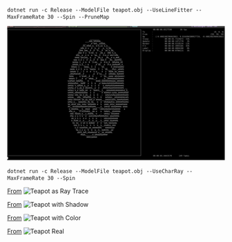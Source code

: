 ```
dotnet run -c Release --ModelFile teapot.obj --UseLineFitter --MaxFrameRate 30 --Spin --PruneMap
```

![Teapot as Line Mess](docs/teapot_line.gif)

```
dotnet run -c Release --ModelFile teapot.obj --UseCharRay --MaxFrameRate 30 --Spin
```
[From](https://github.com/boxofyellow/Ascii3dEngine/commit/0ed839bb0871f6ed2ca72fc800f2c53c66349c12)
![Teapot as Ray Trace](docs/teapot_ray.gif)

[From](https://github.com/boxofyellow/Ascii3dEngine/commit/ac1f2c13e3a026f22818d82b8ed9f36a9c91b4d6)
![Teapot with Shadow](docs/teapot_shadow.gif)

[From](https://github.com/boxofyellow/Ascii3dEngine/commit/ffdbd909c46ac134803e61241dffc025d1a94e75)
![Teapot with Color](docs/teapot_color.gif)

[From](https://github.com/boxofyellow/Ascii3dEngine/commit/ec9deff351cc36d96c192c9f21c3b7f6438b6ee4)
![Teapot Real](docs/teapot_real.gif)
